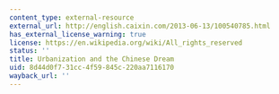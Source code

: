 ```yaml
---
content_type: external-resource
external_url: http://english.caixin.com/2013-06-13/100540785.html
has_external_license_warning: true
license: https://en.wikipedia.org/wiki/All_rights_reserved
status: ''
title: Urbanization and the Chinese Dream
uid: 8d44d0f7-31cc-4f59-845c-220aa7116170
wayback_url: ''
---
```

